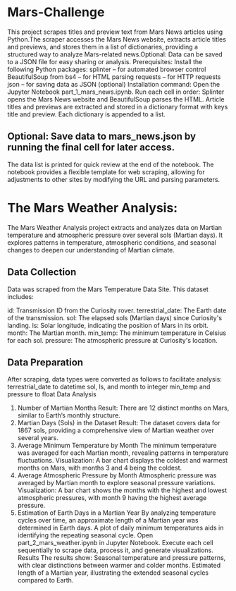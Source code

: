 # Mars-Challenge
This project scrapes titles and preview text from Mars News articles using Python.The scraper accesses the Mars News website, extracts article titles and previews, and stores them in a list of dictionaries, providing a structured way to analyze Mars-related news.Optional: Data can be saved to a JSON file for easy sharing or analysis.
Prerequisites: Install the following Python packages:
splinter – for automated browser control
BeautifulSoup from bs4 – for HTML parsing
requests – for HTTP requests
json – for saving data as JSON (optional)
Installation command:
Open the Jupyter Notebook part_1_mars_news.ipynb.
Run each cell in order:
Splinter opens the Mars News website and BeautifulSoup parses the HTML.
Article titles and previews are extracted and stored in a dictionary format with keys title and preview.
Each dictionary is appended to a list.
## Optional: Save data to mars_news.json by running the final cell for later access.
The data list is printed for quick review at the end of the notebook.
The notebook provides a flexible template for web scraping, allowing for adjustments to other sites by modifying the URL and parsing parameters.

# The Mars Weather Analysis:

The Mars Weather Analysis project extracts and analyzes data on Martian temperature and atmospheric pressure over several sols (Martian days). It explores patterns in temperature, atmospheric conditions, and seasonal changes to deepen our understanding of Martian climate.
## Data Collection
Data was scraped from the Mars Temperature Data Site. This dataset includes:

id: Transmission ID from the Curiosity rover.
terrestrial_date: The Earth date of the transmission.
sol: The elapsed sols (Martian days) since Curiosity's landing.
ls: Solar longitude, indicating the position of Mars in its orbit.
month: The Martian month.
min_temp: The minimum temperature in Celsius for each sol.
pressure: The atmospheric pressure at Curiosity's location.
## Data Preparation
After scraping, data types were converted as follows to facilitate analysis:
terrestrial_date to datetime
sol, ls, and month to integer
min_temp and pressure to float
Data Analysis
1. Number of Martian Months
Result: There are 12 distinct months on Mars, similar to Earth’s monthly structure.
2. Martian Days (Sols) in the Dataset
Result: The dataset covers data for 1867 sols, providing a comprehensive view of Martian weather over several years.
3. Average Minimum Temperature by Month
The minimum temperature was averaged for each Martian month, revealing patterns in temperature fluctuations.
Visualization: A bar chart displays the coldest and warmest months on Mars, with months 3 and 4 being the coldest.
4. Average Atmospheric Pressure by Month
Atmospheric pressure was averaged by Martian month to explore seasonal pressure variations.
Visualization: A bar chart shows the months with the highest and lowest atmospheric pressures, with month 9 having the highest average pressure.
5. Estimation of Earth Days in a Martian Year
By analyzing temperature cycles over time, an approximate length of a Martian year was determined in Earth days. A plot of daily minimum temperatures aids in identifying the repeating seasonal cycle.
Open part_2_mars_weather.ipynb in Jupyter Notebook.
Execute each cell sequentially to scrape data, process it, and generate visualizations.
Results
The results show:
Seasonal temperature and pressure patterns, with clear distinctions between warmer and colder months.
Estimated length of a Martian year, illustrating the extended seasonal cycles compared to Earth.






